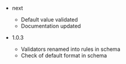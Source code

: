 - next
	
	- Default value validated
    - Documentation updated

- 1.0.3

	- Validators renamed into rules in schema
	- Check of default format in schema